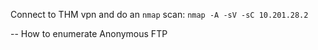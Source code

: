Connect to THM vpn and do an `nmap` scan:
`nmap -A -sV -sC 10.201.28.2`

-- How to enumerate Anonymous FTP
